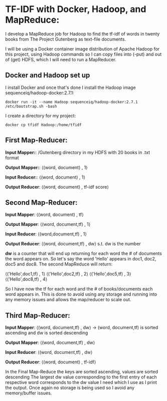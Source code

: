 # TF-IDF with Docker, Hadoop, and MapReduce:

I develop a MapReduce job for Hadoop to find the tf-idf of words in twenty books from The Project Gutenberg as text-file documents. 

I will be using a Docker container image distribution of Apache Hadoop for this project, using Hadoop commands so I can copy files into (-put) and out of (get) HDFS, which I will need to run a MapReducer.

## Docker and Hadoop set up

I install Docker and once that's done I install the Hadoop image sequenceiq/hadoop-docker:2.7.1:
```
docker run -it --name Hadoop sequenceiq/hadoop-docker:2.7.1 /etc/bootstrap.sh -bash
```
I create a directory for my project:
```
docker cp tfidf Hadoop:/home/tfidf
```

## First Map-Reducer:
<b>Input Mapper:</b>: 
/Gutenberg directory in my HDFS with 20 books in .txt format

<b>Output Mapper:</b>: 
⟨(word, document) , 1⟩

<b>Input Reducer:</b>: 
⟨(word, document) , 1⟩

<b>Output Reducer</b>: 
⟨(word, document) , tf-idf score⟩

## Second Map-Reducer:
<b>Input Mapper</b>:
⟨(word, document) , tf⟩

<b>Output Mapper</b>:
⟨(word, document,tf) , 1⟩

<b>Input Reducer</b>:
⟨(word,document,tf) , 1⟩

<b>Output Reducer</b>:
⟨(word, document,tf) , dw⟩ s.t. dw is the number 

<b>dw</b> is a counter that will end up returning for each word the # of documents the word appears on. So let's say the word 'Hello' appears in doc1, doc2, doc5 and doc8. The second MapReduce will return:

⟨('Hello',doc1,tf) , 1⟩
⟨('Hello',doc2,tf) , 2⟩
⟨('Hello',doc5,tf) , 3⟩
⟨('Hello',doc8,tf) , 4⟩

So I have now the tf for each word and the # of books/documents each word appears in. This is done to avoid using any storage and running into any memory issues and allows the map/reducer to scale out. 

## Third Map-Reducer:
<b>Input Mapper</b>:
⟨(word, document,tf) , dw⟩ -> (word, document,tf) is sorted ascending and dw is sorted descending

<b>Output Mapper</b>:
⟨(word, document,tf) , dw⟩

<b>Input Reducer</b>:
⟨(word, document,tf) , dw⟩

<b>Output Reducer</b>:
⟨(word, document) , tf-idf⟩

In the Final Map-Reduce the keys are sorted ascending, values are sorted descending The largest dw value corresponding to the first entry of each respective word corresponds to the dw value I need which I use as I print the output. Once again no storage is being used so I avoid any memory/buffer issues.
